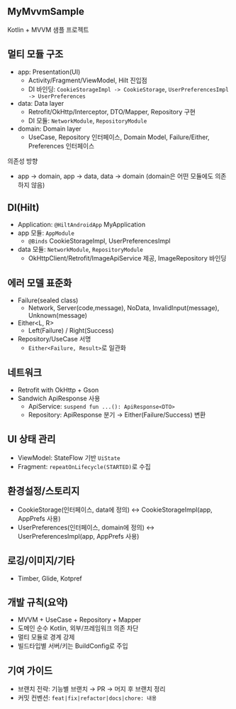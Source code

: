 ## MyMvvmSample
Kotlin + MVVM 샘플 프로젝트

## 멀티 모듈 구조
- app: Presentation(UI)
  - Activity/Fragment/ViewModel, Hilt 진입점
  - DI 바인딩: `CookieStorageImpl -> CookieStorage`, `UserPreferencesImpl -> UserPreferences`
- data: Data layer
  - Retrofit/OkHttp/Interceptor, DTO/Mapper, Repository 구현
  - DI 모듈: `NetworkModule`, `RepositoryModule`
- domain: Domain layer
  - UseCase, Repository 인터페이스, Domain Model, Failure/Either, Preferences 인터페이스

의존성 방향
- app → domain, app → data, data → domain (domain은 어떤 모듈에도 의존하지 않음)

## DI(Hilt)
- Application: `@HiltAndroidApp` MyApplication
- app 모듈: `AppModule`
  - `@Binds` CookieStorageImpl, UserPreferencesImpl
- data 모듈: `NetworkModule`, `RepositoryModule`
  - OkHttpClient/Retrofit/ImageApiService 제공, ImageRepository 바인딩

## 에러 모델 표준화
- Failure(sealed class)
  - Network, Server(code,message), NoData, InvalidInput(message), Unknown(message)
- Either<L, R>
  - Left(Failure) / Right(Success)
- Repository/UseCase 서명
  - `Either<Failure, Result>`로 일관화

## 네트워크
- Retrofit with OkHttp + Gson
- Sandwich ApiResponse 사용
  - ApiService: `suspend fun ...(): ApiResponse<DTO>`
  - Repository: ApiResponse 분기 → Either(Failure/Success) 변환

## UI 상태 관리
- ViewModel: StateFlow 기반 `UiState`
- Fragment: `repeatOnLifecycle(STARTED)`로 수집

## 환경설정/스토리지
- CookieStorage(인터페이스, data에 정의) ↔ CookieStorageImpl(app, AppPrefs 사용)
- UserPreferences(인터페이스, domain에 정의) ↔ UserPreferencesImpl(app, AppPrefs 사용)

## 로깅/이미지/기타
- Timber, Glide, Kotpref

## 개발 규칙(요약)
- MVVM + UseCase + Repository + Mapper
- 도메인 순수 Kotlin, 외부/프레임워크 의존 차단
- 멀티 모듈로 경계 강제
- 빌드타입별 서버/키는 BuildConfig로 주입

## 기여 가이드
- 브랜치 전략: 기능별 브랜치 → PR → 머지 후 브랜치 정리
- 커밋 컨벤션: `feat|fix|refactor|docs|chore: 내용`

